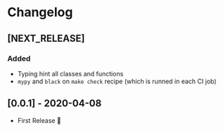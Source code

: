 # Changelog

## [NEXT_RELEASE]
### Added
* Typing hint all classes and functions
* `mypy` and `black` on `make check` recipe (which is runned in each CI job)


## [0.0.1] - 2020-04-08
* First Release :tada:
